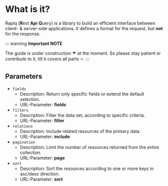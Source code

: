 # What is it?

Rapiq (**R**est **Api** **Q**uery) is a library to build an efficient interface between client- & server-side applications.
It defines a format for the request, but **not** for the response.

::: warning **Important NOTE**

The guide is under construction ☂ at the moment. So please stay patient or contribute to it, till it covers all parts ⭐.
:::


## Parameters

- `fields`
    - Description: Return only specific fields or extend the default selection.
    - URL-Parameter: **fields**
- `filters`
    - Description: Filter the data set, according to specific criteria.
    - URL-Parameter: **filter**
- `relations`
    - Description: Include related resources of the primary data.
    - URL-Parameter: **include**
- `pagination`
    - Description: Limit the number of resources returned from the entire collection.
    - URL-Parameter: **page**
- `sort`
    - Description: Sort the resources according to one or more keys in asc/desc direction.
    - URL-Parameter: **sort**
